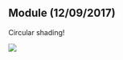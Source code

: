 ## Module (12/09/2017)

Circular shading!

![](https://github.com/Blokatt/ProcessingStuff/blob/master/pondering/moduleSmall.gif)
